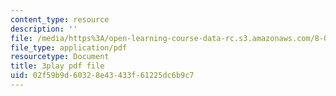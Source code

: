 ```yaml
---
content_type: resource
description: ''
file: /media/https%3A/open-learning-course-data-rc.s3.amazonaws.com/8-01sc-classical-mechanics-fall-2016/02f59b9d60328e43433f61225dc6b9c7_NbXDgm7UyVM.pdf
file_type: application/pdf
resourcetype: Document
title: 3play pdf file
uid: 02f59b9d-6032-8e43-433f-61225dc6b9c7
---
```

